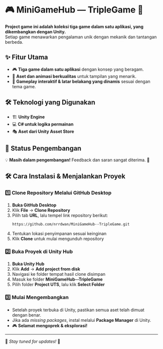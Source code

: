 # 🎮 MiniGameHub — TripleGame 🚀  

**Project game ini adalah koleksi tiga game dalam satu aplikasi, yang dikembangkan dengan Unity.**  
Setiap game menawarkan pengalaman unik dengan mekanik dan tantangan berbeda.  

## ✨ Fitur Utama  
- 🎮 **Tiga game dalam satu aplikasi** dengan konsep yang beragam.  
- 🎨 **Aset dan animasi berkualitas** untuk tampilan yang menarik.  
- 🔄 **Gameplay interaktif & latar belakang yang dinamis** sesuai dengan tema game.  

## 🛠 Teknologi yang Digunakan  
- 🏗 **Unity Engine**  
- 💻 **C# untuk logika permainan**  
- 🎭 **Aset dari Unity Asset Store**  

## 🚀 Status Pengembangan  
💡 **Masih dalam pengembangan!** Feedback dan saran sangat diterima. 🚀  

## 🛠 **Cara Instalasi & Menjalankan Proyek**  

### **1️⃣ Clone Repository Melalui GitHub Desktop**  
1. **Buka GitHub Desktop**  
2. Klik **File** → **Clone Repository**  
3. Pilih tab **URL**, lalu tempel link repository berikut:  
   ```sh  
   https://github.com/nrrdwan/MiniGameHub--TripleGame.git  
   ```  
4. Tentukan lokasi penyimpanan sesuai keinginan  
5. Klik **Clone** untuk mulai mengunduh repository  

### **2️⃣ Buka Proyek di Unity Hub**  
1. **Buka Unity Hub**  
2. Klik **Add** → **Add project from disk**  
3. Navigasi ke folder tempat hasil clone disimpan  
4. Masuk ke folder **MiniGameHub--TripleGame**  
5. Pilih folder **Project UTS**, lalu klik **Select Folder**  

### **3️⃣ Mulai Mengembangkan**  
- Setelah proyek terbuka di Unity, pastikan semua aset telah dimuat dengan benar.  
- Jika ada *missing packages*, instal melalui **Package Manager** di Unity.  
- 🎮 **Selamat mengoprek & eksplorasi!**  

---

📌 *Stay tuned for updates!* 🚀
